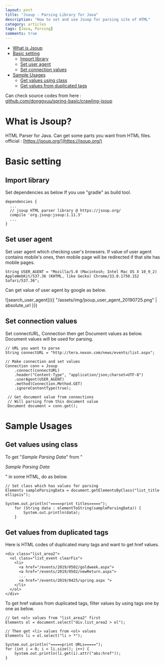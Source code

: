 ```yaml
---
layout: post
title: "Jsoup - Parsing Library for Java"
description: "How to set and use Jsuop for parsing site of HTML"
category: articles
tags: [Java, Parsing]
comments: true
---
```

<!-- contents -->
- [What is Jsoup](#what_is_jsoup)
- [Basic setting](#basic_setting)
  - [Import library](#import_library)
  - [Set user agent](#set_user_agent)
  - [Set connection values](#set_connection_values)
- [Sample Usages](#sample_usages)
  - [Get values using class](#get_values_using_class)
  - [Get values from duplicated tags](#get_values_from_duplicated_tags)


Can check source codes from here :   
[github.com/donggyuu/spring-basic/crawling-jsoup](https://github.com/donggyuu/spring-basic/blob/master/crawling-jsoup/src/main/java/donggyu/lee/CrawlingMain.java)

<div id='what_is_jsoup'/>

# What is Jsoup?

HTML Parser for Java. Can get some parts you want from HTML files.  
official : [https://jsoup.org/](https://jsoup.org/)

<div id='basic_setting'/>

# Basic setting

<div id='import_library'/>

## Import library

Set dependencies as below If you use "gradle" as build tool.

```
dependencies {
  ...
  // jsoup HTML parser library @ https://jsoup.org/
  compile 'org.jsoup:jsoup:1.11.3'
  ...
}
```

<div id='set_user_agent'/>

## Set user agent

Set user agent which checking user's browsers. If value of user agent contains mobile's ones, then mobile page will be redirected if that site has mobile pages.
```
String USER_AGENT = "Mozilla/5.0 (Macintosh; Intel Mac OS X 10_9_2) AppleWebKit/537.36 (KHTML, like Gecko) Chrome/33.0.1750.152 Safari/537.36";
```
Can get value of user agent by google as below.

![search_user_agent]({{ "/assets/img/jsoup_user_agent_20190725.png" | absolute_url }})



<div id='set_connection_values'/>

## Set connection values

Set connectURL, Connection then get Document values as below. Document values will be used for parsing.
```
// URL you want to parse
String connectURL = "http://tera.nexon.com/news/events/list.aspx";
    
// Make connection and set values
Connection conn = Jsoup
    .connect(connectURL)
    .header("Content-Type", "application/json;charset=UTF-8")
    .userAgent(USER_AGENT)
  	.method(Connection.Method.GET)
    .ignoreContentType(true);
    
 // Get document value from connections
 // Will parsing from this document value
 Document document = conn.get();
```

<div id='sample_usages'/>

# Sample Usages

<div id='get_values_using_class'/>

## Get values using class

To get "*Sample Parsing Data*" from "*<p class="list_title ellipsis">Sample Parsing Data</p>*" in some HTML, do as below.

```
// Set class which has values for parsing
Elements sampleParsingData = document.getElementsByClass("list_title ellipsis");
    
System.out.println("=====print titles=====");
    for (String data : elementToString(sampleParsingData)) {
        System.out.println(data);
    }
```


<div id='get_values_from_duplicated_tags'/>

## Get values from duplicated tags

Here is HTML codes of duplicated many tags and want to get href values.

```
<div class="list_area2">
  <ol class="list_event clearFix">
    <li> 
      <a href="/events/2019/0502/goldweek.aspx">
      <a href="/events/2019/0502/newReturn.aspx">
      ...
      <a href="/events/2019/0425/spring.aspx ">
    </li>
  </ol>
</div>
```

To get href values from duplicated tags, filter values by using tags one by one as below.

```
// Get <ol> values from "list_area2" first
Elements ol = document.select("div.list_area2 > ol");
    
// Then get <li> values from <ol> values 
Elements li = ol.select("li > *");
    
System.out.println("=====print URLs=====");
for (int i = 0; i < li.size(); i++) {
    System.out.println(li.get(i).attr("abs:href"));
}
```